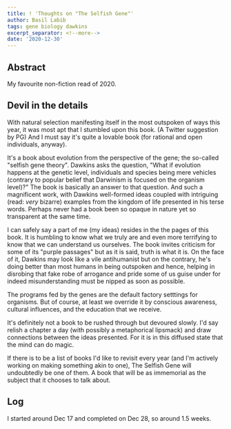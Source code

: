 ```yaml
---
title: ! 'Thoughts on "The Selfish Gene"'
author: Basil Labib
tags: gene biology dawkins
excerpt_separator: <!--more-->
date: '2020-12-30'
---
```

## Abstract

My favourite non-fiction read of 2020.    

<!--more-->
## Devil in the details   

With natural selection manifesting itself in the most outspoken of ways this year, it was most apt that I stumbled upon this book. (A Twitter suggestion by PG) And I must say it's quite a lovable book (for rational and open individuals, anyway).    

It's a book about evolution from the perspective of the gene; the so-called "selfish gene theory". Dawkins asks the question, "What if evolution happens at the genetic level, individuals and species being mere vehicles (contrary to popular belief that Darwinism is focused on the organism level)?" The book is basically an answer to that question. And such a magnificent work, with Dawkins well-formed ideas coupled with intriguing (read: _very_ bizarre) examples from the kingdom of life presented in his terse words. Perhaps never had a book been so opaque in nature yet so transparent at the same time.    

I can safely say a part of me (my ideas) resides in the the pages of this book. It is humbling to know what we truly are and even more terrifying to know that we can understand us ourselves. The book invites criticism for some of its "purple passages" but as it is said, truth is what it is. On the face of it, Dawkins may look like a vile antihumanist but on the contrary, he's doing better than most humans in being outspoken and hence, helping in disrobing that fake robe of arrogance and pride some of us guise under for indeed misunderstanding must be nipped as soon as possible.    

The programs fed by the genes are the default factory setttings for organisms. But of course, at least we override it by conscious awareness, cultural influences, and the education that we receive.    

It's definitely not a book to be rushed through but devoured slowly. I'd say relish a chapter a day (with possibly a metaphorical lipsmack) and draw connections between the ideas presented. For it is in this diffused state that the mind can do magic.    

If there is to be a list of books I'd like to revisit every year (and I'm actively working on making something akin to one), The Selfish Gene will undoubtedly be one of them. A book that will be as immemorial as the subject that it chooses to talk about.   

## Log    

I started around Dec 17 and completed on Dec 28, so around 1.5 weeks. 
